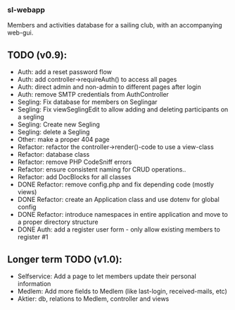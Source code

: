 ### sl-webapp
Members and activities database for a sailing club, with an accompanying web-gui.  


## TODO (v0.9): 

* Auth: add a reset password flow
* Auth: add controller->requireAuth() to access all pages
* Auth: direct admin and non-admin to different pages after login
* Auth: remove SMTP credentials from AuthController
* Segling: Fix database for members on Seglingar
* Segling: Fix viewSeglingEdit to allow adding and deleting participants on a segling
* Segling: Create new Segling
* Segling: delete a Segling
* Other: make a proper 404 page
* Refactor: refactor the controller->render()-code to use a view-class
* Refactor: database class
* Refactor: remove PHP CodeSniff errors
* Refactor: ensure consistent naming for CRUD operations..
* Refactor: add DocBlocks for all classes
* DONE Refactor: remove config.php and fix depending code (mostly views)
* DONE Refactor: create an Application class and use dotenv for global config
* DONE Refactor: introduce namespaces in entire application and move to a proper directory structure
* DONE Auth: add a register user form - only allow existing members to register #1

## Longer term TODO (v1.0): 
* Selfservice: Add a page to let members update their personal information
* Medlem: Add more fields to Medlem (like last-login, received-mails, etc)
* Aktier: db, relations to Medlem, controller and views




